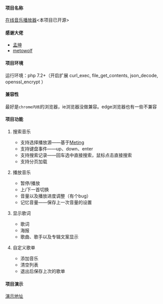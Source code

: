 #### 项目名称

[在线音乐播放器](https://github.com/meethigher/music-player)<本项目已开源>

#### 感谢大佬

* [孟坤](https://mkblog.cn/)
* [metowolf](https://i-meto.com/)

#### 项目环境

运行环境：php 7.2+（开启扩展 curl_exec, file_get_contents, json_decode, openssl_encrypt ）

#### 兼容性

最好是`chrome内核`的浏览器，ie浏览器没做兼容。edge浏览器也有一些不兼容

#### 项目功能

1. 搜索音乐

   * 支持选择播放源——基于[Meting](https://i-meto.com/)
   * 支持键盘事件——up、down、enter
   * 支持搜索记录——回车选中直接搜索，鼠标点击直接搜索
   * 支持分页加载

2. 播放音乐

   * 暂停/播放
   * 上/下一首切换
   * 音量以及播放进度调整（有个bug）
   * 记忆音量——保存上一次音量的设置

3. 显示歌词

   * 歌词
   * 海报
   * 歌曲、歌手以及专辑文案显示

4. 自定义歌单

   * 添加音乐
   * 清空列表
   * 退出后保存上次的歌单

#### 项目演示

[演示地址](https://meethigher.top/music)
